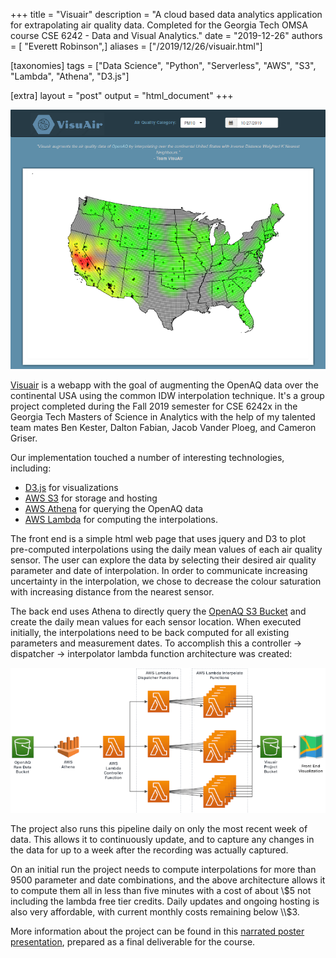 +++
title = "Visuair"
description = "A cloud based data analytics application for extrapolating air quality data. Completed for the Georgia Tech OMSA course CSE 6242 - Data and Visual Analytics."
date = "2019-12-26"
authors = [ "Everett Robinson",]
aliases = ["/2019/12/26/visuair.html"]

[taxonomies]
tags = ["Data Science", "Python", "Serverless", "AWS", "S3", "Lambda", "Athena", "D3.js"]

[extra]
layout = "post"
output = "html_document"
+++

[![visuair](visuair.png)](http://visuair2.s3-website-us-east-1.amazonaws.com/)

[Visuair](http://visuair2.s3-website-us-east-1.amazonaws.com/) is a webapp with the goal of augmenting the OpenAQ data over the continental USA using the common IDW interpolation technique. It's a group project completed during the Fall 2019 semester for CSE 6242x in the Georgia Tech Masters of Science in Analytics with the help of my talented team mates Ben Kester, Dalton Fabian, Jacob Vander Ploeg, and Cameron Griser.

Our implementation touched a number of interesting technologies, including:
* [D3.js](https://d3js.org/) for visualizations
* [AWS S3](https://aws.amazon.com/s3/) for storage and hosting
* [AWS Athena](https://aws.amazon.com/athena/) for querying the OpenAQ data 
* [AWS Lambda](https://aws.amazon.com/lambda/) for computing the interpolations.

The front end is a simple html web page that uses jquery and D3 to plot pre-computed interpolations using the daily mean values of each air quality sensor. The user can explore the data by selecting their desired air quality parameter and date of interpolation. In order to communicate increasing uncertainty in the interpolation, we chose to decrease the colour saturation with increasing distance from the nearest sensor.

The back end uses Athena to directly query the [OpenAQ S3 Bucket](https://openaq-fetches.s3.amazonaws.com/index.html) and create the daily mean values for each sensor location. When executed initially, the interpolations need to be back computed for all existing parameters and measurement dates. To accomplish this a controller -> dispatcher -> interpolator lambda function architecture was created:

![lambda_arch](Visuair_Backend.png)

The project also runs this pipeline daily on only the most recent week of data. This allows it to continuously update, and to capture any changes in the data for up to a week after the recording was actually captured.

On an initial run the project needs to compute interpolations for more than 9500 parameter and date combinations, and the above architecture allows it to compute them all in less than five minutes with a cost of about \\$5 not including the lambda free tier credits. Daily updates and ongoing hosting is also very affordable, with current monthly costs remaining below \\$3.

More information about the project can be found in this [narrated poster presentation](https://www.youtube.com/watch?v=QflUNnPgxm4), prepared as a final deliverable for the course.